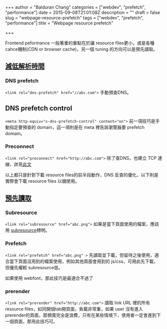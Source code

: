 +++
author = "Balduran Chang"
categories = ["webdev", "prefetch", "performance"]
date = 2015-09-08T21:01:08Z
description = ""
draft = false
slug = "webpage-resource-prefetch"
tags = ["webdev", "prefetch", "performance"]
title = "Webpage resource prefetch"

+++


Frontend peformance 一般著重的重點在於讓 resource files更小，或是各種 cahce機制(CDN or browser cache)，另一個 tuning 的方向可以是預先讀取。

## [減低解析時間][DNS prefetch]

[DNS prefetch]: https://developer.mozilla.org/en-US/docs/Web/HTTP/Controlling_DNS_prefetching

### DNS prefetch
`<link rel="dns-prefetch" href="//abc.com">`
手動預查DNS。

## DNS prefetch control
`<meta http-equiv="x-dns-prefetch-control" content="on">`
前一項技巧是手動指定要預查的 domain，這一項則是在 meta 裡告訴瀏覽器要 prefetch domain。

### Preconnect
`<link rel="preconnect" href="http://abc.com">`
除了查DNS，也建立 TCP 連線，詳見[此文][preconnect]

[preconnect]: https://www.igvita.com/2015/08/17/eliminating-roundtrips-with-preconnect/

以上都只是針對下載 resource files的前半段動作，DNS 反查的優化，以下則是實際會下載 resource files 以備使用。
## [預先讀取][prefetch]
[prefetch]: https://developer.mozilla.org/zh-TW/docs/HTTP/Link_prefetching_FAQ
### Subresource
`<link rel="subresource" href="abc.png">`
如果是當下頁面使用的檔案，應該用 [subresource][]標明。

[subresource]: https://www.chromium.org/spdy/link-headers-and-server-hint/link-rel-subresource

### Prefetch
`<link rel="prefetch" href="abc.png" >`
先讀取並下載，但留待之後使用，適合當下頁面沒用到的檔案使用，例如其他頁面會用到的 js/css，可用此先下載，但優先權較 subresource低。

如果使用 webfont，那此技巧是最適合不過了

### prerender
`<link rel="prerender" href="http://abc.com">`
讀取 link URL 裡的所有 resource files，如同開個tab開頁面，負載非常重，如果 user 沒有進入 prerender的頁面，那頻寬完全是浪費，只有在某些情境下，使用者一定會進到下一個頁面，那用此技巧可。

